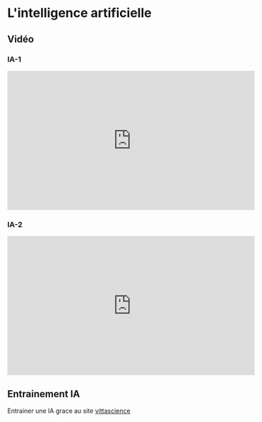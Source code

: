 # L'intelligence artificielle
## Vidéo 

### IA-1
<iframe width="560" height="315" src="https://www.youtube.com/embed/yQLmgw3rClM?si=K4lPPtMsDMRTHmQn" title="YouTube video player" frameborder="0" allow="accelerometer; autoplay; clipboard-write; encrypted-media; gyroscope; picture-in-picture; web-share" referrerpolicy="strict-origin-when-cross-origin" allowfullscreen></iframe>

### IA-2
<iframe width="560" height="315" src="https://www.youtube.com/embed/bLvabh0asQU?si=AwC0EhwjkKK-y0as" title="YouTube video player" frameborder="0" allow="accelerometer; autoplay; clipboard-write; encrypted-media; gyroscope; picture-in-picture; web-share" referrerpolicy="strict-origin-when-cross-origin" allowfullscreen></iframe>

## Entrainement IA

Entrainer une IA grace au site [vittascience]((https://fr.vittascience.com/classroom/login.php?p=login-choice))
